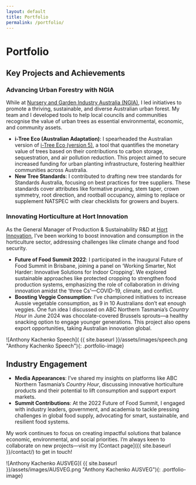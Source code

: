 ```yaml
---
layout: default
title: Portfolio
permalink: /portfolio/
---
```


# Portfolio

## Key Projects and Achievements

### Advancing Urban Forestry with NGIA

While at [Nursery and Garden Industry Australia (NGIA)](https://greenlifeindustry.com.au/), I led initiatives to promote a thriving, sustainable, and diverse Australian urban forest. My team and I developed tools to help local councils and communities recognise the value of urban trees as essential environmental, economic, and community assets.

- **i-Tree Eco (Australian Adaptation)**: I spearheaded the Australian version of [i-Tree Eco (version 5)](http://www.itreetools.org/eco/international.php), a tool that quantifies the monetary value of trees based on their contributions to carbon storage, sequestration, and air pollution reduction. This project aimed to secure increased funding for urban planting infrastructure, fostering healthier communities across Australia.
- **New Tree Standards**: I contributed to drafting new tree standards for Standards Australia, focusing on best practices for tree suppliers. These standards cover attributes like formative pruning, stem taper, crown symmetry, root direction, and rootball occupancy, aiming to replace or supplement NATSPEC with clear checklists for growers and buyers.

### Innovating Horticulture at Hort Innovation

As the General Manager of Production & Sustainability R&D at [Hort Innovation](https://www.horticulture.com.au/), I’ve been working to boost innovation and consumption in the horticulture sector, addressing challenges like climate change and food security.

- **Future of Food Summit 2022**: I participated in the inaugural Future of Food Summit in Brisbane, joining a panel on ‘Working Smarter, Not Harder: Innovative Solutions for Indoor Cropping’. We explored sustainable approaches like protected cropping to strengthen food production systems, emphasizing the role of collaboration in driving innovation amidst the ‘three Cs’—COVID-19, climate, and conflict.
- **Boosting Veggie Consumption**: I’ve championed initiatives to increase Aussie vegetable consumption, as 9 in 10 Australians don’t eat enough veggies. One fun idea I discussed on ABC Northern Tasmania’s *Country Hour* in June 2024 was chocolate-covered Brussels sprouts—a healthy snacking option to engage younger generations. This project also opens export opportunities, taking Australian innovation global.

![Anthony Kachenko Speech]( {{ site.baseurl }}/assets/images/speech.png "Anthony Kachenko Speech"){: .portfolio-image}

## Industry Engagement

- **Media Appearances**: I’ve shared my insights on platforms like ABC Northern Tasmania’s *Country Hour*, discussing innovative horticulture products and their potential to lift consumption and support export markets.
- **Summit Contributions**: At the 2022 Future of Food Summit, I engaged with industry leaders, government, and academia to tackle pressing challenges in global food supply, advocating for smart, sustainable, and resilient food systems.

My work continues to focus on creating impactful solutions that balance economic, environmental, and social priorities. I’m always keen to collaborate on new projects—visit my [Contact page]({{ site.baseurl }}/contact/) to get in touch!

![Anthony Kachenko AUSVEG]( {{ site.baseurl }}/assets/images/AUSVEG.png "Anthony Kachenko AUSVEG"){: .portfolio-image}
